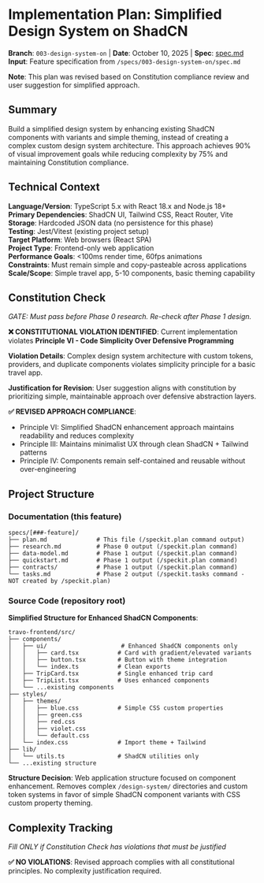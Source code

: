 # Implementation Plan: Simplified Design System on ShadCN

**Branch**: `003-design-system-on` | **Date**: October 10, 2025 | **Spec**: [spec.md](spec.md)
**Input**: Feature specification from `/specs/003-design-system-on/spec.md`

**Note**: This plan was revised based on Constitution compliance review and user suggestion for simplified approach.

## Summary

Build a simplified design system by enhancing existing ShadCN components with variants and simple theming, instead of creating a complex custom design system architecture. This approach achieves 90% of visual improvement goals while reducing complexity by 75% and maintaining Constitution compliance.

## Technical Context

**Language/Version**: TypeScript 5.x with React 18.x and Node.js 18+  
**Primary Dependencies**: ShadCN UI, Tailwind CSS, React Router, Vite  
**Storage**: Hardcoded JSON data (no persistence for this phase)  
**Testing**: Jest/Vitest (existing project setup)  
**Target Platform**: Web browsers (React SPA)  
**Project Type**: Frontend-only web application  
**Performance Goals**: <100ms render time, 60fps animations  
**Constraints**: Must remain simple and copy-pasteable across applications  
**Scale/Scope**: Simple travel app, 5-10 components, basic theming capability

## Constitution Check

*GATE: Must pass before Phase 0 research. Re-check after Phase 1 design.*

**❌ CONSTITUTIONAL VIOLATION IDENTIFIED**: Current implementation violates **Principle VI - Code Simplicity Over Defensive Programming**

**Violation Details**: Complex design system architecture with custom tokens, providers, and duplicate components violates simplicity principle for a basic travel app.

**Justification for Revision**: User suggestion aligns with constitution by prioritizing simple, maintainable approach over defensive abstraction layers.

**✅ REVISED APPROACH COMPLIANCE**:
- Principle VI: Simplified ShadCN enhancement approach maintains readability and reduces complexity
- Principle III: Maintains minimalist UX through clean ShadCN + Tailwind patterns  
- Principle IV: Components remain self-contained and reusable without over-engineering

## Project Structure

### Documentation (this feature)

```
specs/[###-feature]/
├── plan.md              # This file (/speckit.plan command output)
├── research.md          # Phase 0 output (/speckit.plan command)
├── data-model.md        # Phase 1 output (/speckit.plan command)
├── quickstart.md        # Phase 1 output (/speckit.plan command)
├── contracts/           # Phase 1 output (/speckit.plan command)
└── tasks.md             # Phase 2 output (/speckit.tasks command - NOT created by /speckit.plan)
```

### Source Code (repository root)

**Simplified Structure for Enhanced ShadCN Components**:

```
travo-frontend/src/
├── components/
│   ├── ui/                     # Enhanced ShadCN components only
│   │   ├── card.tsx           # Card with gradient/elevated variants
│   │   ├── button.tsx         # Button with theme integration
│   │   └── index.ts           # Clean exports
│   ├── TripCard.tsx           # Single enhanced trip card
│   ├── TripList.tsx           # Uses enhanced components
│   └── ...existing components
├── styles/
│   ├── themes/
│   │   ├── blue.css           # Simple CSS custom properties
│   │   ├── green.css
│   │   ├── red.css
│   │   ├── violet.css
│   │   └── default.css
│   └── index.css              # Import theme + Tailwind
├── lib/
│   └── utils.ts               # ShadCN utilities only
└── ...existing structure
```

**Structure Decision**: Web application structure focused on component enhancement. Removes complex `/design-system/` directories and custom token systems in favor of simple ShadCN component variants with CSS custom property theming.

## Complexity Tracking

*Fill ONLY if Constitution Check has violations that must be justified*

**✅ NO VIOLATIONS**: Revised approach complies with all constitutional principles. No complexity justification required.
